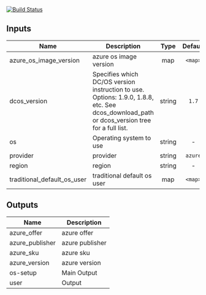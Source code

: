 [![Build Status](https://jenkins-terraform.mesosphere.com/service/dcos-terraform-jenkins/job/dcos-terraform/job/terraform-template-azurerm-tested-oses/job/master/badge/icon)](https://jenkins-terraform.mesosphere.com/service/dcos-terraform-jenkins/job/dcos-terraform/job/terraform-template-azurerm-tested-oses/job/master/)


## Inputs

| Name | Description | Type | Default | Required |
|------|-------------|:----:|:-----:|:-----:|
| azure_os_image_version | azure os image version | map | `<map>` | no |
| dcos_version | Specifies which DC/OS version instruction to use. Options: 1.9.0, 1.8.8, etc. See dcos_download_path or dcos_version tree for a full list. | string | `1.7` | no |
| os | Operating system to use | string | - | yes |
| provider | provider | string | `azure` | no |
| region | region | string | - | yes |
| traditional_default_os_user | traditional default os user | map | `<map>` | no |

## Outputs

| Name | Description |
|------|-------------|
| azure_offer | azure offer |
| azure_publisher | azure publisher |
| azure_sku | azure sku |
| azure_version | azure version |
| os-setup | Main Output |
| user | Output |

